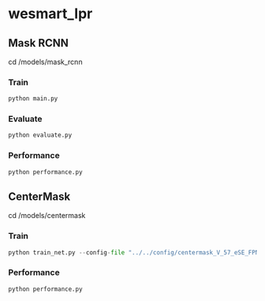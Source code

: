 # wesmart_lpr


## Mask RCNN

cd /models/mask_rcnn

### Train 

```python
python main.py
```

### Evaluate

```python
python evaluate.py
```

### Performance 

```python
python performance.py
```

## CenterMask

cd /models/centermask

### Train

```python
python train_net.py --config-file "../../config/centermask_V_57_eSE_FPN_ms_3x.yaml"
```

### Performance 

```python
python performance.py
```


